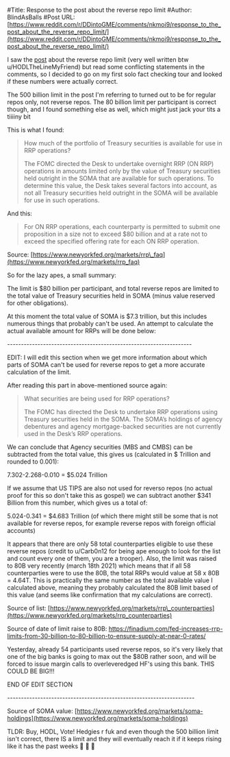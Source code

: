 #Title: Response to the post about the reverse repo limit
#Author: BlindAsBalls
#Post URL: [https://www.reddit.com/r/DDintoGME/comments/nkmoi9/response_to_the_post_about_the_reverse_repo_limit/](https://www.reddit.com/r/DDintoGME/comments/nkmoi9/response_to_the_post_about_the_reverse_repo_limit/)


I saw the [post](https://www.reddit.com/r/DDintoGME/comments/nk9979/reverse_repo_overnight_lending_will_hit_the_upper/?utm_medium=android_app&utm_source=share) about the reverse repo limit (very well written btw u/HODLTheLineMyFriend) but read some conflicting statements in the comments, so I decided to go on my first solo fact checking tour and looked if these numbers were actually correct.

The 500 billion limit in the post I'm referring to turned out to be for regular repos only, not reverse repos. The 80 billion limit per participant is correct though, and I found something else as well, which might just jack your tits a tiiiiny bit

This is what I found:

>How much of the portfolio of Treasury securities is available for use in RRP operations?  
>  
>The FOMC directed the Desk to undertake overnight RRP (ON RRP) operations in amounts limited only by the value of Treasury securities held outright in the SOMA that are available for such operations. To determine this value, the Desk takes several factors into account, as not all Treasury securities held outright in the SOMA will be available for use in such operations.

And this:

>For ON RRP operations, each counterparty is permitted to submit one proposition in a size not to exceed $80 billion and at a rate not to exceed the specified offering rate for each ON RRP operation.

Source: [https://www.newyorkfed.org/markets/rrp\_faq](https://www.newyorkfed.org/markets/rrp_faq)

So for the lazy apes, a small summary:

The limit is $80 billion per participant, and total reverse repos are limited to the total value of Treasury securities held in SOMA (minus value reserved for other obligations).

At this moment the total value of SOMA is $7.3 trillion, but this includes numerous things that probably can't be used. An attempt to calculate the actual available amount for RRPs will be done below:

\-------------------------------------------------------------------

EDIT: I will edit this section when we get more information about which parts of SOMA can't be used for reverse repos to get a more accurate calculation of the limit.

After reading this part in above-mentioned source again:

>What securities are being used for RRP operations?  
>  
>The FOMC has directed the Desk to undertake RRP operations using Treasury securities held in the SOMA. The SOMA’s holdings of agency debentures and agency mortgage-backed securities are not currently used in the Desk’s RRP operations.

We can conclude that Agency securities (MBS and CMBS) can be subtracted from the total value, this gives us (calculated in $ Trillion and rounded to 0.001):

7.302-2.268-0.010 = $5.024 Trillion

If we assume that US TIPS are also not used for reverso repos (no actual proof for this so don't take this as gospel) we can subtract another $341 Billion from this number, which gives us a total of:

5.024-0.341 = $4.683 Trillion (of which there might still be some that is not available for reverse repos, for example reverse repos with foreign official accounts)

It appears that there are only 58 total counterparties eligible to use these reverse repos (credit to u/Carb0n12 for being ape enough to look for the list and count every one of them, you are a trooper). Also, the limit was raised to 80B very recently (march 18th 2021) which means that if all 58 counterparties were to use the 80B, the total RRPs would value at 58 x 80B = 4.64T. This is practically the same number as the total available value I calculated above, meaning they probably calculated the 80B limit based of this value (and seems like confirmation that my calculations are correct). 

Source of list: [https://www.newyorkfed.org/markets/rrp\_counterparties](https://www.newyorkfed.org/markets/rrp_counterparties)

Source of date of limit raise to 80B: https://finadium.com/fed-increases-rrp-limits-from-30-billion-to-80-billion-to-ensure-supply-at-near-0-rates/

Yesterday, already 54 participants used reverse repos, so it's very likely that one of the big banks is going to max out the $80B rather soon, and will be forced to issue margin calls to overleveredged HF's using this bank. THIS COULD BE  BIG!!!

END OF EDIT SECTION

\--------------------------------------------------------------------

Source of SOMA value: [https://www.newyorkfed.org/markets/soma-holdings](https://www.newyorkfed.org/markets/soma-holdings)




TLDR: Buy, HODL, Vote! Hedgies r fuk and even though the 500 billion limit isn't correct, there IS a limit and they will eventually reach it if it keeps rising like it has the past weeks  🚀 🚀 🚀